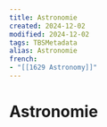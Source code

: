 ```yaml
---
title: Astronomie
created: 2024-12-02
modified: 2024-12-02
tags: TBSMetadata
alias: Astronomie
french:
- "[[1629 Astronomy]]"
---
```

# Astronomie
